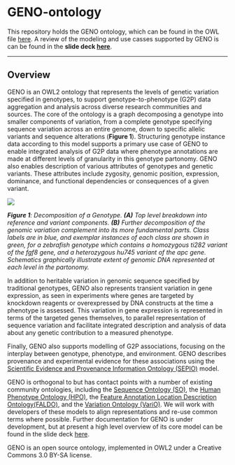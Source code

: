 GENO-ontology
=============


This repository holds the GENO ontology, which can be found in the OWL file [here](src/ontology/geno.owl). A review of the modeling and use casses supported by GENO is can be found in the **slide deck [here](https://github.com/monarch-initiative/GENO-ontology/blob/develop/docs/GENO_Overview(2017-02-24).pptx)**. 

-----------------

## Overview

GENO is an OWL2 ontology that represents the levels of genetic variation specified in genotypes, to support genotype-to-phenotype (G2P) data aggregation and analysis across diverse research communities and sources. The core of the ontology is a graph decomposing a genotype into smaller components of variation, from a complete genotype specifying sequence variation across an entire genome, down to specific allelic variants and sequence alterations (**Figure 1**). Structuring genotype instance data according to this model supports a primary use case of GENO to enable integrated analysis of G2P data where phenotype annotations are made at different levels of granularity in this genotype partonomy. GENO also enables description of various attributes of genotypes and genetic variants. These attributes include zygosity, genomic position, expression, dominance, and functional dependencies or consequences of a given variant.

<img src="docs/Old/genotype_partonomy_figure%281-20-15%29V3.png"/>

_**Figure 1**: Decomposition of a Genotype. **(A)** Top level breakdown into reference and variant components. **(B)** Further decomposition of the genomic variation complement into its more fundamental parts. Class labels are in blue, and exemplar instances of each class are shown in green, for a zebrafish genotype which contains a homozygous ti282 variant of the fgf8 gene, and a heterozygous hu745 variant of the apc gene. Schematics graphically illustrate extent of genomic DNA represented at each level in the partonomy._

In addition to heritable variation in genomic sequence specified by traditional genotypes, GENO also represents transient variation in gene expression, as seen in experiments where genes are targeted by knockdown reagents or overexpressed by DNA constructs at the time a phenotype is assessed. This variation in gene expression is represented in terms of the targeted genes themselves, to parallel representation of sequence variation and facilitate integrated description and analysis of data about any genetic contribution to a measured phenotype.

Finally, GENO also supports modelling of G2P associations, focusing on the interplay between genotype, phenotype, and environment. GENO describes provenance and experimental evidence for these associations using the [Scientific Evidence and Provenance Information Ontology (SEPIO)](https://github.com/monarch-initiative/SEPIO-ontology) model.


GENO  is orthogonal to but has contact points with a number of existing community ontologies, including the [Sequence Ontology (SO)](http://www.sequenceontology.org/), the [Human Phenotype Ontology (HPO)](http://www.human-phenotype-ontology.org/), the [Feature Annotation Location Description Ontology(FALDO)](https://github.com/JervenBolleman/FALDO), and the [Variation Ontology (VariO)](http://variationontology.org/). We will work with developers of these models to align representations and re-use common terms where possible. Further documentation for GENO is under development, but at present a high level overview of its core model can be found in the slide deck [here](https://github.com/monarch-initiative/GENO-ontology/blob/develop/docs/GENO_Overview(2017-02-24).pptx).

GENO is an open source ontology, implemented in OWL2 under a Creative Commons 3.0 BY-SA license.







